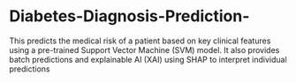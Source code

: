 # Diabetes-Diagnosis-Prediction-
This predicts the medical risk of a patient based on key clinical features using a pre-trained Support Vector Machine (SVM) model. It also provides batch predictions and explainable AI (XAI) using SHAP to interpret individual predictions
